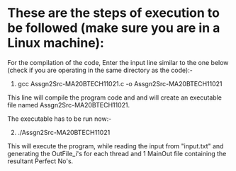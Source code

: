 # These are the steps of execution to be followed (make sure you are in a Linux machine):

For the compilation of the code, Enter the input line similar to the one below (check if you are operating in the same directory as the code):-

1) gcc Assgn2Src-MA20BTECH11021.c -o Assgn2Src-MA20BTECH11021

This line will compile the program code and and will create an executable file named Assgn2Src-MA20BTECH11021.

The executable has to be run now:-

2) ./Assgn2Src-MA20BTECH11021

This will execute the program, while reading the input from "input.txt" and generating the OutFile_i's for each thread and 1 MainOut file containing the resultant Perfect No's.
